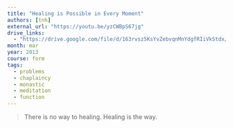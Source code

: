 ```yaml
---
title: "Healing is Possible in Every Moment"
authors: [tnh]
external_url: "https://youtu.be/yzCWBpS67jg"
drive_links:
  - "https://drive.google.com/file/d/163rvsz5KsYvZebvqnMnYdgfRIiVkStdx/view?usp=drivesdk"
month: mar
year: 2013
course: form
tags:
  - problems
  - chaplaincy
  - monastic
  - meditation
  - function
---
```


> There is no way to healing. Healing is the way.
